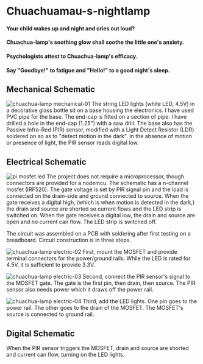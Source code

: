 # Chuachuamau-s-nightlamp

#### Your child wakes up and night and cries out loud?
#### Chuachua-lamp's soothing glow shall soothe the little one's anxiety.
#### Psychologists attest to Chuachua-lamp's efficacy.
#### Say "Goodbye!" to fatigue and "Hello!" to a good night's sleep.

## Mechanical Schematic
![chuachua-lamp mechanical-01](https://user-images.githubusercontent.com/5471571/45725970-3682ae80-bb72-11e8-8b7c-f77dcac852eb.png)
The string LED lights (white LED, 4.5V) in a decorative glass bottle sit on a base housing the electronics. I have used PVC pipe for the base. The end-cap is fitted on a section of pipe. I have drilled a hole in the end-cap (1.25") with a saw drill. The base also has the Passive Infra-Red (PIR) sensor, modified with a Light Detect Resistor (LDR) soldered on so as to "detect motion in the dark". In the absence of motion or presence of light, the PIR sensor reads digital low. 

## Electrical Schematic
![pi mosfet led](https://user-images.githubusercontent.com/5471571/45726032-69c53d80-bb72-11e8-9e78-d760282ea3bb.jpg)
The project does not require a microprocessor, though connectors are provided for a nodemcu. The schematic has a n-channel mosfet (IRF520). The gate voltage is set by PIR signal pin and the load is connected on the drain-side and ground connected to source. When the gate receives a digital high, (which is when motion is detected in the dark,) the drain and source are shorted so current flows and the LED strip is switched on. When the gate receives a digital low, the drain and source are open and no current can flow. The LED strip is switched off.

The circuit was assembled on a PCB with soldering after first testing on a breadboard. Circuit construction is in three steps.

![chuachua-lamp electric-02](https://user-images.githubusercontent.com/5471571/45725971-371b4500-bb72-11e8-900b-5cf7a01cf619.png)
First, mount the MOSFET and provide terminal connectors for the power/ground rails. While the LED is rated for 4.5V, it is sufficient to provide 3.3V.

![chuachua-lamp electric-03](https://user-images.githubusercontent.com/5471571/45725972-371b4500-bb72-11e8-956b-d18797988085.png)
Second, connect the PIR sensor's signal to the MOSFET gate. The gate is the first pin, then drain, then source. The PIR sensor also needs power which it draws off the power rail.

![chuachua-lamp electric-04](https://user-images.githubusercontent.com/5471571/45725973-371b4500-bb72-11e8-90db-a48cea09736a.png)
Third, add the LED lights. One pin goes to the power rail. The other goes to the drain of the MOSFET. The MOSFET's source is connected to ground rail. 

## Digital Schematic
When the PIR sensor triggers the MOSFET, drain and source are shorted and current can flow, turning on the LED lights.

